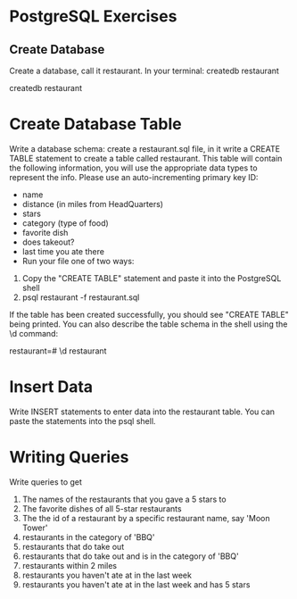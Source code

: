 # PostgreSQL Exercises
## Create Database
Create a database, call it restaurant. In your terminal: createdb restaurant

createdb restaurant
# Create Database Table
Write a database schema: create a restaurant.sql file, in it write a CREATE TABLE statement to create a table called restaurant. This table will contain the following information, you will use the appropriate data types to represent the info. Please use an auto-incrementing primary key ID:

* name
* distance (in miles from HeadQuarters)
* stars
* category (type of food)
* favorite dish
* does takeout?
* last time you ate there
* Run your file one of two ways:

1. Copy the "CREATE TABLE" statement and paste it into the PostgreSQL shell
2. psql restaurant -f restaurant.sql

If the table has been created successfully, you should see "CREATE TABLE" being printed. You can also describe the table schema in the shell using the \d command:

restaurant=# \d restaurant
# Insert Data
Write INSERT statements to enter data into the restaurant table. You can paste the statements into the psql shell.

# Writing Queries
Write queries to get

1. The names of the restaurants that you gave a 5 stars to
2. The favorite dishes of all 5-star restaurants
3. The the id of a restaurant by a specific restaurant name, say 'Moon Tower'
4. restaurants in the category of 'BBQ'
5. restaurants that do take out
6. restaurants that do take out and is in the category of 'BBQ'
7. restaurants within 2 miles
8. restaurants you haven't ate at in the last week
9. restaurants you haven't ate at in the last week and has 5 stars